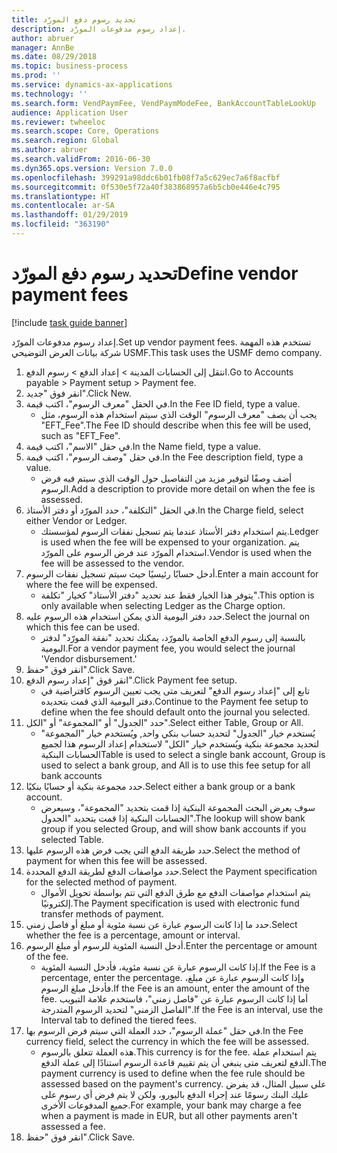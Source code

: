 ```yaml
---
title: ‏‫تحديد رسوم دفع المورّد‬
description: إعداد رسوم مدفوعات المورّد.
author: abruer
manager: AnnBe
ms.date: 08/29/2018
ms.topic: business-process
ms.prod: ''
ms.service: dynamics-ax-applications
ms.technology: ''
ms.search.form: VendPaymFee, VendPaymModeFee, BankAccountTableLookUp
audience: Application User
ms.reviewer: twheeloc
ms.search.scope: Core, Operations
ms.search.region: Global
ms.author: abruer
ms.search.validFrom: 2016-06-30
ms.dyn365.ops.version: Version 7.0.0
ms.openlocfilehash: 399291a98ddc6b01fb08f7a5c629ec7a6f8acfbf
ms.sourcegitcommit: 0f530e5f72a40f383868957a6b5cb0e446e4c795
ms.translationtype: HT
ms.contentlocale: ar-SA
ms.lasthandoff: 01/29/2019
ms.locfileid: "363190"
---
```

# <a name="define-vendor-payment-fees"></a><span data-ttu-id="a2b1b-103">‏‫تحديد رسوم دفع المورّد‬</span><span class="sxs-lookup"><span data-stu-id="a2b1b-103">Define vendor payment fees</span></span>

[!include [task guide banner](../../includes/task-guide-banner.md)]

<span data-ttu-id="a2b1b-104">إعداد رسوم مدفوعات المورّد.</span><span class="sxs-lookup"><span data-stu-id="a2b1b-104">Set up vendor payment fees.</span></span> <span data-ttu-id="a2b1b-105">تستخدم هذه المهمة شركة بيانات العرض التوضيحي USMF.</span><span class="sxs-lookup"><span data-stu-id="a2b1b-105">This task uses the USMF demo company.</span></span>

1. <span data-ttu-id="a2b1b-106">انتقل إلى الحسابات المدينة > إعداد الدفع‬ > رسوم الدفع‬.</span><span class="sxs-lookup"><span data-stu-id="a2b1b-106">Go to Accounts payable > Payment setup > Payment fee.</span></span>
2. <span data-ttu-id="a2b1b-107">انقر فوق "جديد".</span><span class="sxs-lookup"><span data-stu-id="a2b1b-107">Click New.</span></span>
3. <span data-ttu-id="a2b1b-108">في الحقل "معرف الرسوم"، اكتب قيمة.</span><span class="sxs-lookup"><span data-stu-id="a2b1b-108">In the Fee ID field, type a value.</span></span>
    * <span data-ttu-id="a2b1b-109">يجب أن يصف "معرف الرسوم" الوقت الذي سيتم استخدام هذه الرسوم، مثل "EFT_Fee".</span><span class="sxs-lookup"><span data-stu-id="a2b1b-109">The Fee ID should describe when this fee will be used, such as "EFT_Fee".</span></span>  
4. <span data-ttu-id="a2b1b-110">في حقل "الاسم"، اكتب قيمة.</span><span class="sxs-lookup"><span data-stu-id="a2b1b-110">In the Name field, type a value.</span></span>
5. <span data-ttu-id="a2b1b-111">في حقل "وصف الرسوم"، اكتب قيمة.</span><span class="sxs-lookup"><span data-stu-id="a2b1b-111">In the Fee description field, type a value.</span></span>
    * <span data-ttu-id="a2b1b-112">أضف وصفًا لتوفير مزيد من التفاصيل حول الوقت الذي سيتم فيه فرض الرسوم.</span><span class="sxs-lookup"><span data-stu-id="a2b1b-112">Add a description to provide more detail on when the fee is assessed.</span></span>  
6. <span data-ttu-id="a2b1b-113">في الحقل "التكلفة‬"، حدد المورّد أو دفتر الأستاذ.</span><span class="sxs-lookup"><span data-stu-id="a2b1b-113">In the Charge field, select either Vendor or Ledger.</span></span>
    * <span data-ttu-id="a2b1b-114">يتم استخدام دفتر الأستاذ عندما يتم تسجيل نفقات الرسوم لمؤسستك.</span><span class="sxs-lookup"><span data-stu-id="a2b1b-114">Ledger is used when the fee will be expensed to your organization.</span></span>  <span data-ttu-id="a2b1b-115">يتم استخدام المورّد عند فرض الرسوم على المورّد.</span><span class="sxs-lookup"><span data-stu-id="a2b1b-115">Vendor is used when the fee will be assessed to the vendor.</span></span>  
7. <span data-ttu-id="a2b1b-116">أدخل حسابًا رئيسيًا حيث سيتم تسجيل نفقات الرسوم.</span><span class="sxs-lookup"><span data-stu-id="a2b1b-116">Enter a main account for where the fee will be expensed.</span></span>
    * <span data-ttu-id="a2b1b-117">يتوفر هذا الخيار فقط عند تحديد "دفتر الأستاذ" كخيار "تكلفة".</span><span class="sxs-lookup"><span data-stu-id="a2b1b-117">This option is only available when selecting Ledger as the Charge option.</span></span>  
8. <span data-ttu-id="a2b1b-118">حدد دفتر اليومية الذي يمكن استخدام هذه الرسوم عليه.</span><span class="sxs-lookup"><span data-stu-id="a2b1b-118">Select the journal on which this fee can be used.</span></span> 
    * <span data-ttu-id="a2b1b-119">بالنسبة إلى رسوم الدفع الخاصة بالمورّد، يمكنك تحديد "نفقة المورّد" لدفتر اليومية.</span><span class="sxs-lookup"><span data-stu-id="a2b1b-119">For a vendor payment fee, you would select the journal 'Vendor disbursement.'</span></span>  
9. <span data-ttu-id="a2b1b-120">انقر فوق "حفظ".</span><span class="sxs-lookup"><span data-stu-id="a2b1b-120">Click Save.</span></span>
10. <span data-ttu-id="a2b1b-121">انقر فوق "إعداد رسوم الدفع‬".</span><span class="sxs-lookup"><span data-stu-id="a2b1b-121">Click Payment fee setup.</span></span>
    * <span data-ttu-id="a2b1b-122">تابع إلى "إعداد رسوم الدفع" لتعريف متى يجب تعيين الرسوم كافتراضية في دفتر اليومية الذي قمت بتحديده.</span><span class="sxs-lookup"><span data-stu-id="a2b1b-122">Continue to the Payment fee setup to define when the fee should default onto the journal you selected.</span></span>  
11. <span data-ttu-id="a2b1b-123">حدد "الجدول" أو "المجموعة" أو "الكل".</span><span class="sxs-lookup"><span data-stu-id="a2b1b-123">Select either Table, Group or All.</span></span>
    * <span data-ttu-id="a2b1b-124">يُستخدم خيار "الجدول" لتحديد حساب بنكي واحد, ويُستخدم خيار "المجموعة" لتحديد مجموعة بنكية ويُستخدم خيار "الكل" لاستخدام إعداد الرسوم هذا لجميع الحسابات البنكية</span><span class="sxs-lookup"><span data-stu-id="a2b1b-124">Table is used to select a single bank account, Group is used to select a bank group, and All is to use this fee setup for all bank accounts</span></span>  
12. <span data-ttu-id="a2b1b-125">حدد مجموعة بنكية أو حسابًا بنكيًا.</span><span class="sxs-lookup"><span data-stu-id="a2b1b-125">Select either a bank group or a bank account.</span></span>
    * <span data-ttu-id="a2b1b-126">سوف يعرض البحث المجموعة البنكية إذا قمت بتحديد "المجموعة"، وسيعرض الحسابات البنكية إذا قمت بتحديد "الجدول".</span><span class="sxs-lookup"><span data-stu-id="a2b1b-126">The lookup will show bank group if you selected Group, and will show bank accounts if you selected Table.</span></span>  
13. <span data-ttu-id="a2b1b-127">حدد طريقة الدفع التي يجب فرض هذه الرسوم عليها.</span><span class="sxs-lookup"><span data-stu-id="a2b1b-127">Select the method of payment for when this fee will be assessed.</span></span>
14. <span data-ttu-id="a2b1b-128">حدد مواصفات الدفع لطريقة الدفع المحددة.</span><span class="sxs-lookup"><span data-stu-id="a2b1b-128">Select the Payment specification for the selected method of payment.</span></span>
    * <span data-ttu-id="a2b1b-129">يتم استخدام مواصفات الدفع مع طرق الدفع التي تتم بواسطة تحويل الأموال إلكترونيًا.</span><span class="sxs-lookup"><span data-stu-id="a2b1b-129">The Payment specification is used with electronic fund transfer methods of payment.</span></span>  
15. <span data-ttu-id="a2b1b-130">حدد ما إذا كانت الرسوم عبارة عن نسبة مئوية أو مبلغ أو فاصل زمني.</span><span class="sxs-lookup"><span data-stu-id="a2b1b-130">Select whether the fee is a percentage, amount or interval.</span></span>
16. <span data-ttu-id="a2b1b-131">أدخل النسبة المئوية للرسوم أو مبلغ الرسوم.</span><span class="sxs-lookup"><span data-stu-id="a2b1b-131">Enter the percentage or amount of the fee.</span></span>
    * <span data-ttu-id="a2b1b-132">إذا كانت الرسوم عبارة عن نسبة مئوية، فأدخل النسبة المئوية.</span><span class="sxs-lookup"><span data-stu-id="a2b1b-132">If the Fee is a percentage, enter the percentage.</span></span> <span data-ttu-id="a2b1b-133">وإذا كانت الرسوم عبارة عن مبلغ، فأدخل مبلغ الرسوم.</span><span class="sxs-lookup"><span data-stu-id="a2b1b-133">If the Fee is an amount, enter the amount of the fee.</span></span> <span data-ttu-id="a2b1b-134">أما إذا كانت الرسوم عبارة عن "فاصل زمني"، فاستخدم علامة التبويب "الفاصل الزمني" لتحديد الرسوم المتدرجة.</span><span class="sxs-lookup"><span data-stu-id="a2b1b-134">If the Fee is an interval, use the Interval tab to defined the tiered fees.</span></span>  
17. <span data-ttu-id="a2b1b-135">في حقل "عملة الرسوم‬"، حدد العملة التي سيتم فرض الرسوم بها.</span><span class="sxs-lookup"><span data-stu-id="a2b1b-135">In the Fee currency field, select the currency in which the fee will be assessed.</span></span>
    * <span data-ttu-id="a2b1b-136">هذه العملة تتعلق بالرسوم.</span><span class="sxs-lookup"><span data-stu-id="a2b1b-136">This currency is for the fee.</span></span> <span data-ttu-id="a2b1b-137">يتم استخدام عملة الدفع لتعريف متى ينبغي أن يتم تقييم قاعدة الرسوم استنادًا إلى عملة الدفع.</span><span class="sxs-lookup"><span data-stu-id="a2b1b-137">The payment currency is used to define when the fee rule should be assessed based on the payment's currency.</span></span> <span data-ttu-id="a2b1b-138">على سبيل المثال، قد يفرض عليك البنك رسومًا عند إجراء الدفع باليورو، ولكن لا يتم فرض أي رسوم على جميع المدفوعات الأخرى.</span><span class="sxs-lookup"><span data-stu-id="a2b1b-138">For example, your bank may charge a fee when a payment is made in EUR, but all other payments aren't assessed a fee.</span></span>  
18. <span data-ttu-id="a2b1b-139">انقر فوق "حفظ".</span><span class="sxs-lookup"><span data-stu-id="a2b1b-139">Click Save.</span></span>

